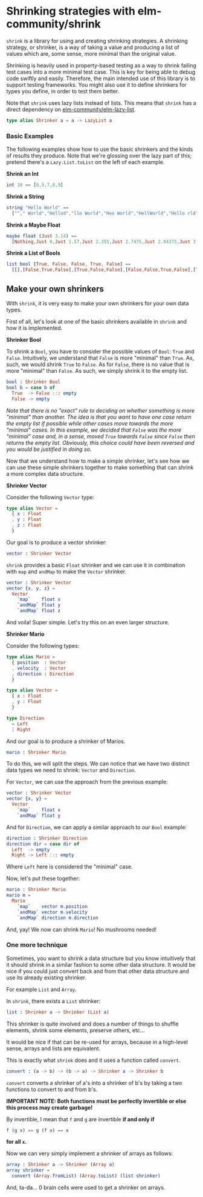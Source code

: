 # Shrinking strategies with elm-community/shrink

`shrink` is a library for using and creating shrinking strategies. A
shrinking strategy, or shrinker, is a way of taking a value and producing a
list of values which are, some sense, more minimal than the original value.

Shrinking is heavily used in property-based testing as a way to shrink
failing test cases into a more minimal test case. This is key for being
able to debug code swiftly and easily. Therefore, the main intended use
of this library is to support testing frameworks. You might also use it to
define shrinkers for types you define, in order to test them better.

Note that `shrink` uses lazy lists instead of lists. This means that `shrink` has a direct dependency on
[elm-community/elm-lazy-list](https://github.com/elm-community/elm-lazy-list).

```elm
type alias Shrinker a = a -> LazyList a
```

### Basic Examples

The following examples show how to use the basic shrinkers and the kinds of
results they produce. Note that we're glossing over the lazy part of this;
pretend there's a `Lazy.List.toList` on the left of each example.

**Shrink an Int**

```elm
int 10 == [0,5,7,8,9]
```


**Shrink a String**

```elm
string "Hello World" ==
  [""," World","Hellod","llo World","Heo World","HellWorld","Hello rld","Hello Wod","ello World","Hllo World","Helo World","Helo World","Hell World","HelloWorld","Hello orld","Hello Wrld","Hello Wold","Hello Word","Hello Worl","\0ello World","$ello World","6ello World","?ello World","Cello World","Eello World","Fello World","Gello World","H\0llo World","H2llo World","HKllo World","HXllo World","H^llo World","Hallo World","Hcllo World","Hdllo World","He\0lo World","He6lo World","HeQlo World","He^lo World","Heelo World","Hehlo World","Hejlo World","Heklo World","Hel\0o World","Hel6o World","HelQo World","Hel^o World","Heleo World","Helho World","Heljo World","Helko World","Hell\0 World","Hell7 World","HellS World","Hella World","Hellh World","Hellk World","Hellm World","Helln World","Hello\0World","HelloWorld","HelloWorld","HelloWorld","HelloWorld","HelloWorld","Hello \0orld","Hello +orld","Hello Aorld","Hello Lorld","Hello Qorld","Hello Torld","Hello Uorld","Hello Vorld","Hello W\0rld","Hello W7rld","Hello WSrld","Hello Warld","Hello Whrld","Hello Wkrld","Hello Wmrld","Hello Wnrld","Hello Wo\0ld","Hello Wo9ld","Hello WoUld","Hello Wocld","Hello Wojld","Hello Wonld","Hello Wopld","Hello Woqld","Hello Wor\0d","Hello Wor6d","Hello WorQd","Hello Wor^d","Hello Wored","Hello Worhd","Hello Worjd","Hello Workd","Hello Worl\0","Hello Worl2","Hello WorlK","Hello WorlW","Hello Worl]","Hello Worl`","Hello Worlb","Hello Worlc"]
```

**Shrink a Maybe Float**

```elm
maybe float (Just 3.14) ==
  [Nothing,Just 0,Just 1.57,Just 2.355,Just 2.7475,Just 2.94375,Just 3.041875,Just 3.0909375,Just 3.11546875,Just 3.127734375,Just 3.1338671875,Just 3.1369335937500002,Just 3.138466796875,Just 3.1392333984375,Just 3.1396166992187498,Just 3.1398083496093747]
```

**Shrink a List of Bools**

```elm
list bool [True, False, False, True, False] ==
  [[],[False,True,False],[True,False,False],[False,False,True,False],[True,False,True,False],[True,False,True,False],[True,False,False,False],[True,False,False,True],[False,False,False,True,False],[True,False,False,False,False]]
```


## Make your own shrinkers

With `shrink`, it is very easy to make your own shrinkers for your own data
types.

First of all, let's look at one of the basic shrinkers available in `shrink`
and how it is implemented.

**Shrinker Bool**

To shrink a `Bool`, you have to consider the possible values of `Bool`: `True`
and `False`. Intuitively, we understand that `False` is more "minimal"
than `True`. As, such, we would shrink `True` to `False`. As for `False`,
there is no value that is more "minimal" than `False`. As such, we simply
shrink it to the empty list.

```elm
bool : Shrinker Bool
bool b = case b of
  True  -> False ::: empty
  False -> empty
```

*Note that there is no "exact" rule to deciding on whether something is more
"minimal" than another. The idea is that you want to have one case return
the empty list if possible while other cases move towards the more "minimal"
cases. In this example, we decided that `False` was the more "minimal" case and,
in a sense, moved `True` towards `False` since `False` then returns the empty
list. Obviously, this choice could have been reversed and you would be
justified in doing so.*


Now that we understand how to make a simple shrinker, let's see how we can use
these simple shrinkers together to make something that can shrink a more
complex data structure.

**Shrinker Vector**

Consider the following `Vector` type:

```elm
type alias Vector =
  { x : Float
  , y : Float
  , z : Float
  }
```

Our goal is to produce a vector shrinker:

```elm
vector : Shrinker Vector
```

`shrink` provides a basic `Float` shrinker and we can use it in combination
with `map` and `andMap` to make the `Vector` shrinker.

```elm
vector : Shrinker Vector
vector {x, y, z} =
  Vector
    `map`    float x
    `andMap` float y
    `andMap` float z
```

And voila! Super simple. Let's try this on an even larger structure.


**Shrinker Mario**

Consider the following types:

```elm
type alias Mario =
  { position  : Vector
  , velocity  : Vector
  , direction : Direction
  }

type alias Vector =
  { x : Float
  , y : Float
  }

type Direction
  = Left
  | Right
```

And our goal is to produce a shrinker of Marios.

```elm
mario : Shrinker Mario
```

To do this, we will split the steps. We can notice that we have two distinct
data types we need to shrink: `Vector` and `Direction`.

For `Vector`, we can use the approach from the previous example:

```elm
vector : Shrinker Vector
vector {x, y} =
  Vector
    `map`    float x
    `andMap` float y
```

And for `Direction`, we can apply a similar approach to our `Bool` example:

```elm
direction : Shrinker Direction
direction dir = case dir of
  Left  -> empty
  Right -> Left ::: empty
```

Where `Left` here is considered the "minimal" case.


Now, let's put these together:

```elm
mario : Shrinker Mario
mario m =
  Mario
    `map`    vector m.position
    `andMap` vector m.velocity
    `andMap` direction m.direction
```

And, yay! We now can shrink `Mario`! No mushrooms needed!

### One more technique

Sometimes, you want to shrink a data structure but you know intuitively that
it should shrink in a similar fashion to some other data structure. It would
be nice if you could just convert back and from that other data structure and
use its already existing shrinker.

For example `List` and `Array`.

In `shrink`, there exists a `List` shrinker:

```elm
list : Shrinker a -> Shrinker (List a)
```

This shrinker is quite involved and does a number of things to shuffle elements,
shrink some elements, preserve others, etc...

It would be nice if that can be re-used for arrays, because in a high-level
sense, arrays and lists are equivalent.

This is exactly what `shrink` does and it uses a function called `convert`.

```elm
convert : (a -> b) -> (b -> a) -> Shrinker a -> Shrinker b
```

`convert` converts a shrinker of a's into a shrinker of b's by taking a
two functions to convert to and from b's.

**IMPORTANT NOTE: Both functions must be perfectly invertible or else this
process may create garbage!**

By invertible, I mean that `f` and `g` are invertible **if and only if**

```elm
f (g x) == g (f x) == x
```

**for all `x`.**

Now we can very simply implement a shrinker of arrays as follows:

```elm
array : Shrinker a -> Shrinker (Array a)
array shrinker =
  convert (Array.fromList) (Array.toList) (list shrinker)
```

And, ta-da... 0 brain cells were used to get a shrinker on arrays.

